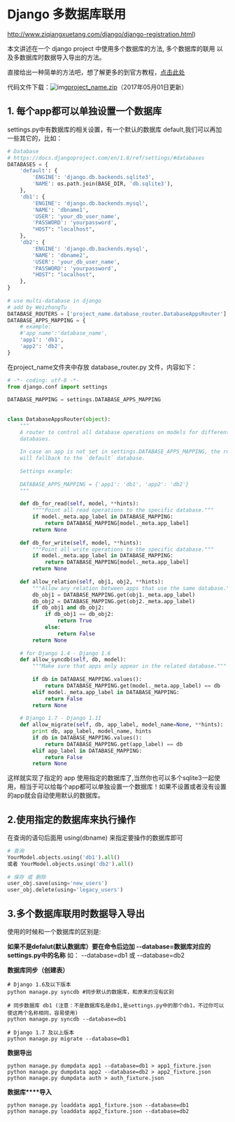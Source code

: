 # Django 多数据库联用

http://www.ziqiangxuetang.com/django/django-registration.html)

本文讲述在一个 django project 中使用多个数据库的方法, 多个数据库的联用 以及多数据库时数据导入导出的方法。

直接给出一种简单的方法吧，想了解更多的到官方教程，[点击此处](https://docs.djangoproject.com/en/dev/topics/db/multi-db/)

代码文件下载：![img](http://www.ziqiangxuetang.com/static/ueditor/dialogs/attachment/fileTypeImages/icon_rar.gif)[project_name.zip](http://zqxt.oss-cn-beijing.aliyuncs.com/media/uploads/files/project_name_20170501173221_818.zip)（2017年05月01日更新）

## 1. 每个app都可以单独设置一个数据库

settings.py中有数据库的相关设置，有一个默认的数据库 default,我们可以再加一些其它的，比如：

```python
# Database
# https://docs.djangoproject.com/en/1.8/ref/settings/#databases
DATABASES = {
    'default': {
        'ENGINE': 'django.db.backends.sqlite3',
        'NAME': os.path.join(BASE_DIR, 'db.sqlite3'),
    },
    'db1': {
        'ENGINE': 'django.db.backends.mysql',
        'NAME': 'dbname1',
        'USER': 'your_db_user_name',
        'PASSWORD': 'yourpassword',
        "HOST": "localhost",
    },
    'db2': {
        'ENGINE': 'django.db.backends.mysql',
        'NAME': 'dbname2',
        'USER': 'your_db_user_name',
        'PASSWORD': 'yourpassword',
        "HOST": "localhost",
    },
}
 
# use multi-database in django
# add by WeizhongTu
DATABASE_ROUTERS = ['project_name.database_router.DatabaseAppsRouter']
DATABASE_APPS_MAPPING = {
    # example:
    #'app_name':'database_name',
    'app1': 'db1',
    'app2': 'db2',
}
```



在project_name文件夹中存放 database_router.py 文件，内容如下：

```python
# -*- coding: utf-8 -*-
from django.conf import settings
 
DATABASE_MAPPING = settings.DATABASE_APPS_MAPPING
 
 
class DatabaseAppsRouter(object):
    """
    A router to control all database operations on models for different
    databases.
 
    In case an app is not set in settings.DATABASE_APPS_MAPPING, the router
    will fallback to the `default` database.
 
    Settings example:
 
    DATABASE_APPS_MAPPING = {'app1': 'db1', 'app2': 'db2'}
    """
 
    def db_for_read(self, model, **hints):
        """"Point all read operations to the specific database."""
        if model._meta.app_label in DATABASE_MAPPING:
            return DATABASE_MAPPING[model._meta.app_label]
        return None
 
    def db_for_write(self, model, **hints):
        """Point all write operations to the specific database."""
        if model._meta.app_label in DATABASE_MAPPING:
            return DATABASE_MAPPING[model._meta.app_label]
        return None
 
    def allow_relation(self, obj1, obj2, **hints):
        """Allow any relation between apps that use the same database."""
        db_obj1 = DATABASE_MAPPING.get(obj1._meta.app_label)
        db_obj2 = DATABASE_MAPPING.get(obj2._meta.app_label)
        if db_obj1 and db_obj2:
            if db_obj1 == db_obj2:
                return True
            else:
                return False
        return None
 
    # for Django 1.4 - Django 1.6
    def allow_syncdb(self, db, model):
        """Make sure that apps only appear in the related database."""
 
        if db in DATABASE_MAPPING.values():
            return DATABASE_MAPPING.get(model._meta.app_label) == db
        elif model._meta.app_label in DATABASE_MAPPING:
            return False
        return None
 
    # Django 1.7 - Django 1.11
    def allow_migrate(self, db, app_label, model_name=None, **hints):
        print db, app_label, model_name, hints
        if db in DATABASE_MAPPING.values():
            return DATABASE_MAPPING.get(app_label) == db
        elif app_label in DATABASE_MAPPING:
            return False
        return None
```



这样就实现了指定的 app 使用指定的数据库了,当然你也可以多个sqlite3一起使用，相当于可以给每个app都可以单独设置一个数据库！如果不设置或者没有设置的app就会自动使用默认的数据库。

## 2.使用指定的数据库来执行操作

在查询的语句后面用 using(dbname) 来指定要操作的数据库即可

```python
# 查询
YourModel.objects.using('db1').all() 
或者 YourModel.objects.using('db2').all()
 
# 保存 或 删除
user_obj.save(using='new_users')
user_obj.delete(using='legacy_users')
```

## 3.多个数据库联用时数据导入导出

使用的时候和一个数据库的区别是:

**如果不是defalut(默认数据库）要在命令后边加 --database=数据库对应的settings.py中的名称** 如： --database=db1  或 --database=db2

**数据库同步（创建表）**

```shell
# Django 1.6及以下版本
python manage.py syncdb #同步默认的数据库，和原来的没有区别
 
# 同步数据库 db1 (注意：不是数据库名是db1,是settings.py中的那个db1，不过你可以使这两个名称相同，容易使用)
python manage.py syncdb --database=db1
 
# Django 1.7 及以上版本
python manage.py migrate --database=db1
```

**数据导出**

```shell
python manage.py dumpdata app1 --database=db1 > app1_fixture.json
python manage.py dumpdata app2 --database=db2 > app2_fixture.json
python manage.py dumpdata auth > auth_fixture.json
```

**数据库****导入**

```shell
python manage.py loaddata app1_fixture.json --database=db1
python manage.py loaddata app2_fixture.json --database=db2
```

